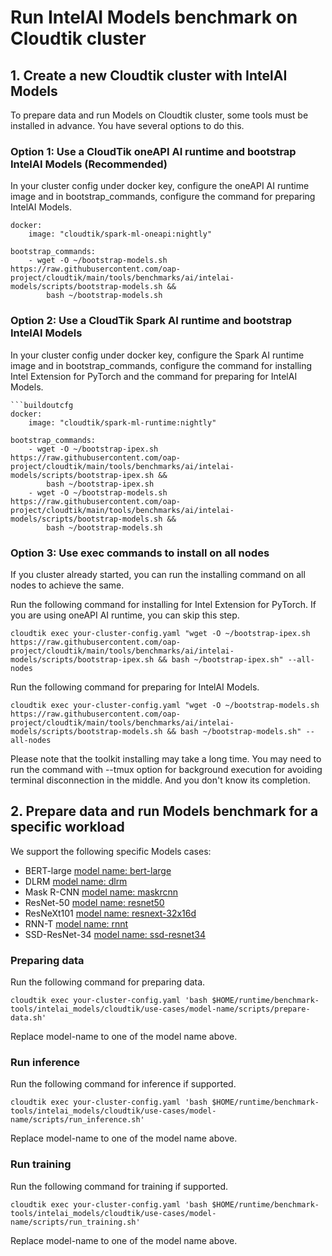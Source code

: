 # Run IntelAI Models benchmark on Cloudtik cluster

## 1. Create a new Cloudtik cluster with IntelAI Models
To prepare data and run Models on Cloudtik cluster, some tools must be installed in advance.
You have several options to do this.

### Option 1: Use a CloudTik oneAPI AI runtime and bootstrap IntelAI Models (Recommended)
In your cluster config under docker key, configure the oneAPI AI runtime image
and in bootstrap_commands, configure the command for preparing IntelAI Models.

```buildoutcfg
docker:
    image: "cloudtik/spark-ml-oneapi:nightly"

bootstrap_commands:
    - wget -O ~/bootstrap-models.sh https://raw.githubusercontent.com/oap-project/cloudtik/main/tools/benchmarks/ai/intelai-models/scripts/bootstrap-models.sh &&
        bash ~/bootstrap-models.sh
```

### Option 2: Use a CloudTik Spark AI runtime and bootstrap IntelAI Models
In your cluster config under docker key, configure the Spark AI runtime image
and in bootstrap_commands, configure the command for installing Intel Extension for PyTorch
and the command for preparing for IntelAI Models.

```buildoutcfg
```buildoutcfg
docker:
    image: "cloudtik/spark-ml-runtime:nightly"

bootstrap_commands:
    - wget -O ~/bootstrap-ipex.sh https://raw.githubusercontent.com/oap-project/cloudtik/main/tools/benchmarks/ai/intelai-models/scripts/bootstrap-ipex.sh &&
        bash ~/bootstrap-ipex.sh
    - wget -O ~/bootstrap-models.sh https://raw.githubusercontent.com/oap-project/cloudtik/main/tools/benchmarks/ai/intelai-models/scripts/bootstrap-models.sh &&
        bash ~/bootstrap-models.sh
```

### Option 3: Use exec commands to install on all nodes
If you cluster already started, you can run the installing command on all nodes to achieve the same.

Run the following command for installing for Intel Extension for PyTorch.
If you are using oneAPI AI runtime, you can skip this step.
```buildoutcfg
cloudtik exec your-cluster-config.yaml "wget -O ~/bootstrap-ipex.sh https://raw.githubusercontent.com/oap-project/cloudtik/main/tools/benchmarks/ai/intelai-models/scripts/bootstrap-ipex.sh && bash ~/bootstrap-ipex.sh" --all-nodes
```

Run the following command for preparing for IntelAI Models.
```buildoutcfg
cloudtik exec your-cluster-config.yaml "wget -O ~/bootstrap-models.sh https://raw.githubusercontent.com/oap-project/cloudtik/main/tools/benchmarks/ai/intelai-models/scripts/bootstrap-models.sh && bash ~/bootstrap-models.sh" --all-nodes
```

Please note that the toolkit installing may take a long time.
You may need to run the command with --tmux option for background execution
for avoiding terminal disconnection in the middle. And you don't know its completion.

## 2. Prepare data and run Models benchmark for a specific workload
We support the following specific Models cases:
- BERT-large [model name: bert-large](./use-cases/bert-large)
- DLRM [model name: dlrm](./use-cases/dlrm)
- Mask R-CNN [model name: maskrcnn](./use-cases/maskrcnn)
- ResNet-50 [model name: resnet50](./use-cases/resnet50)
- ResNeXt101 [model name: resnext-32x16d](./use-cases/resnext-32x16d)
- RNN-T [model name: rnnt](./use-cases/rnnt)
- SSD-ResNet-34 [model name: ssd-resnet34](./use-cases/ssd-resnet34)

### Preparing data
Run the following command for preparing data.
```buildoutcfg
cloudtik exec your-cluster-config.yaml 'bash $HOME/runtime/benchmark-tools/intelai_models/cloudtik/use-cases/model-name/scripts/prepare-data.sh'
```
Replace model-name to one of the model name above.

### Run inference
Run the following command for inference if supported.
```buildoutcfg
cloudtik exec your-cluster-config.yaml 'bash $HOME/runtime/benchmark-tools/intelai_models/cloudtik/use-cases/model-name/scripts/run_inference.sh'
```
Replace model-name to one of the model name above.

### Run training
Run the following command for training if supported.
```buildoutcfg
cloudtik exec your-cluster-config.yaml 'bash $HOME/runtime/benchmark-tools/intelai_models/cloudtik/use-cases/model-name/scripts/run_training.sh'
```
Replace model-name to one of the model name above.
